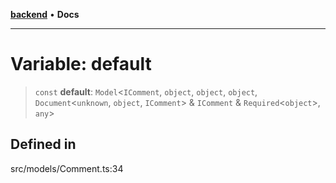 [**backend**](../../../README.md) • **Docs**

***

# Variable: default

> `const` **default**: `Model`\<`IComment`, `object`, `object`, `object`, `Document`\<`unknown`, `object`, `IComment`\> & `IComment` & `Required`\<`object`\>, `any`\>

## Defined in

src/models/Comment.ts:34
